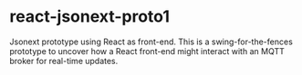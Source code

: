 # react-jsonext-proto1
Jsonext prototype using React as front-end.  This is a swing-for-the-fences prototype to uncover how a React front-end might interact with an MQTT broker for real-time updates.
